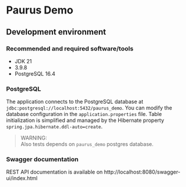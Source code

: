 # Paurus Demo

## Development environment

### Recommended and required software/tools
* JDK 21
* 3.9.8
* PostgreSQL 16.4

### PostgreSQL
The application connects to the PostgreSQL database at `jdbc:postgresql://localhost:5432/paurus_demo`. You can modify the database configuration in the `application.properties` file. Table initialization is simplified and managed by the Hibernate property `spring.jpa.hibernate.ddl-auto=create`.

> WARNING:  
> Also tests depends on `paurus_demo` postgres database.

### Swagger documentation
REST API documentation is available on http://localhost:8080/swagger-ui/index.html